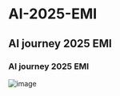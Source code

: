 # AI-2025-EMI
## AI journey 2025 EMI
### AI journey 2025 EMI

![image](https://github.com/user-attachments/assets/e39fe2eb-d575-4768-9448-117bebb08eb5)



